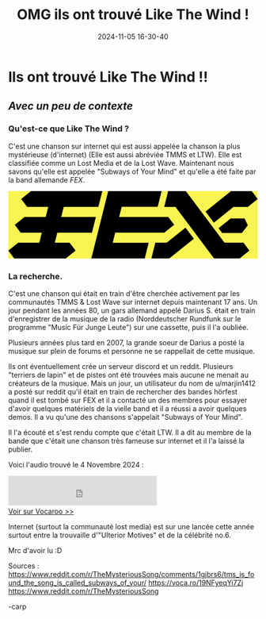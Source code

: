 ﻿---
title: OMG ils ont trouvé Like The Wind !
date: 2024-11-05 16-30-40
categories: [Lost Media, News]
tags: [Music]
comments: true
---

# Ils ont trouvé Like The Wind !!
## *Avec un peu de contexte*

### Qu'est-ce que Like The Wind ?
C'est une chanson sur internet qui est aussi appelée la chanson la plus mystérieuse (d'internet) (Elle est aussi abréviée TMMS et LTW).
Elle est classifiée comme un Lost Media et de la Lost Wave. 
Maintenant nous savons qu'elle est appelée "Subways of Your Mind" et qu'elle a été faite par la band allemande *FEX*.

![Logo de la bande allemande FEX](https://raw.githubusercontent.com/deadly-carp/deadly-carp.github.io/refs/heads/main/docs/assets/images/FEX.png)

### La recherche.
C'est une chanson qui était en train d'être cherchée activement par les communautés TMMS & Lost Wave sur internet depuis maintenant 17 ans.
Un jour pendant les années 80, un gars allemand appelé Darius S. était en train d'enregistrer de la musique de la radio (Norddeutscher Rundfunk sur le programme "Music Für Junge Leute") sur une cassette, puis il l'a oubliée.

Plusieurs années plus tard en 2007, la grande soeur de Darius a posté la musique sur plein de forums et personne ne se rappellait de cette musique.

Ils ont éventuellement crée un serveur discord et un reddit. Plusieurs "terriers de lapin" et de pistes ont été trouvées mais aucune ne menait au créateurs de la musique.
Mais un jour, un utilisateur du nom de u/marjin1412 a posté sur reddit qu'il était en train de rechercher des bandes hörfest quand il est tombé sur FEX et il a contacté un des membres pour essayer d'avoir quelques matériels de la vielle band et il a réussi a avoir quelques demos.
Il a vu qu'une des chansons s'appelait "Subways of Your Mind".

Il l'a écouté et s'est rendu compte que c'était LTW. Il a dit au membre de la bande que c'était une chanson très fameuse sur internet et il l'a laissé la publier. 


Voici l'audio trouvé le 4 Novembre 2024 :
<div><iframe width="300" height="60" src="https://vocaroo.com/embed/19NFyeqYi7Zj?autoplay=0" frameborder="0" allow="autoplay"></iframe><br><a href="https://voca.ro/19NFyeqYi7Zj" title="Enregistreur vocal Vocaroo" target="_blank">Voir sur Vocaroo &gt;&gt;</a></div>


Internet (surtout la communauté lost media) est sur une lancée cette année surtout entre la trouvaille d'"Ulterior Motives" et de la célébrité no.6.

Mrc d'avoir lu :D

Sources :
https://www.reddit.com/r/TheMysteriousSong/comments/1gjbrs6/tms_is_found_the_song_is_called_subways_of_your/
https://voca.ro/19NFyeqYi7Zj
https://www.reddit.com/r/TheMysteriousSong

-carp

<script src="https://giscus.app/client.js"
        data-repo="deadly-carp/deadly-carp.github.io"
        data-repo-id="R_kgDOLwc5Vg"
        data-category="General"
        data-category-id="DIC_kwDOLwc5Vs4Cj1TZ"
        data-mapping="pathname"
        data-strict="0"
        data-reactions-enabled="1"
        data-emit-metadata="0"
        data-input-position="bottom"
        data-theme="preferred_color_scheme"
        data-lang="fr"
        crossorigin="anonymous"
        async>
</script>
